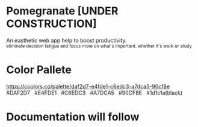 # Pomegranate [UNDER CONSTRUCTION]
An easthetic web app help to boost productivity.<br>
<sub>eliminate decision fatigue and focus more on what's important. whether it's work or study</sub>

# Color Pallete
https://coolors.co/palette/daf2d7-e4fde1-c6edc3-a7dca5-90cf8e<br>
#DAF2D7 &nbsp; #E4FDE1 &nbsp; #C6EDC3 &nbsp; #A7DCA5 &nbsp; #90CF8E &nbsp; #1d1c1a(black)


# Documentation will follow